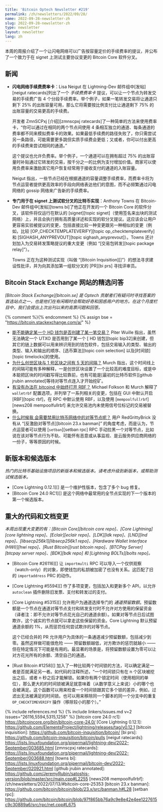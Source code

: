 ```yaml
---
title: 'Bitcoin Optech Newsletter #219'
permalink: /zh/newsletters/2022/09/28/
name: 2022-09-28-newsletter-zh
slug: 2022-09-28-newsletter-zh
type: newsletter
layout: newsletter
lang: zh
---
```


本周的周报介绍了一个让闪电网络可以广告按容量定价的手续费率的提议，并公布了一个致力于在 signet 上测试主要协议变更的 Bitcoin Core 软件分叉。

## 新闻

- **<!--ln-fee-ratecards-->闪电网络手续费费率卡**：Lisa Neigut 在 Lightning-Dev 邮件组中[发帖][neigut ratecards]列出了一个 *手续费费率卡* 提议，可以让一个节点为转发交易的手续费广告 4 个分段手续费率。举个例子，如果一笔转发交易将让通道只剩下 25% 的出账容量可用，那么它将需要按比例支付比让通道剩下 75% 的出账容量的交易更高的手续费。

    开发者 ZmnSCPxj [介绍][zmnscpxj ratecards]了一种简单的方法来使用费率卡，“你可以通过在相同的两个节点间使用 4 条相互独立的通道、每条通道的费率都不同来模拟费率卡的效果。如果最低手续费的路径失败了，你只需尝试另一条路径，可能需要更多跳但实质手续费会更低；又或者，你可以付出更高的手续费来尝试相同的通道。”

    这个提议也允许负费率。举个例子，一个通道可以在拥有超过 75% 的出账容量时补贴通过它转发的交易，按千分之一的比例为支付增加价值。商家可以使用负费率来激励其它用户恢复经常用于接收支付的通道的入账容量。

    Neigut 指出，一些节点已经在根据通道的容量调整手续费率，而费率卡将为节点运营者提供更高效率的手段向网络表达他们的意图，而不必频繁通过闪电网络的 gossip 网络来广告新的手续费率。

- **<!--bitcoin-implementation-designed-for-testing-soft-forks-on-signet-->专门用于在 signet 上测试软分叉的比特币实现**：Anthony Towns 在 Bitcoin-Dev 邮件组中[发帖][towns bi]了他正在开发的一个 Bitcoin Core 的软件分叉，该软件将仅运行在默认的 [signet][topic signet]（使用签名来出块的测试网络）上，并且会执行拥有高质量详述和实现的软分叉提议。这应该会让用户更容易实验被提议的变更，包括直接比较一种变更跟另一种相似的变更（例如，比较 [OP_CHECKTEMPLATEVERIFY][topic op_checktemplateverify] 和 [SIGHASH_ANYPREVOUT][topic sighash_anyprevout]）。Towns 还计划加入为交易转发策略提议的重大变更（例如 “[交易包转发][topic package relay]”）。

    Towns 正在为这种测试实现（叫做 “[Bitcoin Inquisition][]”）的想法寻求建设性批评，并为向其添加第一组软分叉的 [PR][bi prs] 寻找评审员。

## Bitcoin Stack Exchange 网站的精选问答

*[Bitcoin Stack Exchange][bitcoin.se] 是 Optech 贡献者们有疑问时寻找答案的首选站点之一，也是他们在有闲暇时会帮助好奇和困惑用户的地方。在这个月度栏目中，我们会提出上次出刊以来的高票问题和回答。*

{% comment %}<!-- https://bitcoin.stackexchange.com/search?tab=votes&q=created%3a1m..%20is%3aanswer -->{% endcomment %}
{% assign bse = "https://bitcoin.stackexchange.com/a/" %}

- [<!--is-it-possible-to-determine-whether-an-hd-wallet-was-used-to-create-a-given-transaction-->能不能确定某一个 HD 钱包是否创建了某一笔交易？]({{bse}}115311) Piter Wuille 指出，虽然无法确定一个 UTXO 是否用到了某一个 [ HD 钱包][topic bip32]来创建，但其它的链上数据可以用来辨识用到的钱包软件，包括交易输入的类型、输出的类型、输入和输出的顺序、[选币算法][topic coin selection] 以及[时间锁][topic timelocks]的使用。
- [<!--why-is-there-a-5day-gap-between-the-genesis-block-and-block-1-->为什么创世区块与 1 号区块之间有 5 天的间隔？]({{bse}}115344) Murch 指出，这个时间线上的间隔可能有多种解释，一是创世区块设置了一个比较高的难度目标，或是中本聪把区块的时间戳写得比较靠前，也有可能是[最初的比特币软件][github jrubin annotated]等待对等节点连入才开始挖矿。
- [<!--is-it-possible-to-set-rbf-as-alwayson-in-bitcoind-->有没有办法在 bitcoind 中始终打开 RBF？]({{bse}}115360) Michael Folkson 和 Murch 解释了 `walletrbf` 配置选项，并列举了一系列相关的变更，包括在 GUI 中默认开启 [RBF][topic rbf]，在 RPC 中默认使用 RBF，以及使用 [`mempoolfullrbf`][news208 mempoolfullrbf] 来允许交易池内未使用信号位标记的交易被替换。
- [<!--why-would-i-need-to-ban-peer-nodes-on-the-bitcoin-network-->什么时候我 会需要禁用比特币网络中的对等节点呢？]({{bse}}115183) 用户 RedGrittyBrick 没有从 “[反激励对等节点][bitcoin 23.x banman]” 的角度考虑，而是认为，节点运营者可以使用 [`setban`][setban rpc] RPC 手动拉黑一个对等节点，比如说在该对等节点行为不轨、可能怀有恶意或从事监视、是云服务供应商网络的一份子，等等原因的时候。

## 新版本和候选版本

*热门的比特币基础设施项目的新版本和候选版本。请考虑升级到新版本，或帮助测试候选版本。*

- [Core Lightning 0.12.1][] 是一个维护性版本，包含了多个 bug 修复。
- [Bitcoin Core 24.0 RC1][] 是这个网络中最常用的全节点实现的下一个版本的第一个候选版本。

## 重大的代码和文档变更

*本周出现重大变更的有：[Bitcoin Core][bitcoin core repo]、[Core Lightning][core lightning repo]、[Eclair][eclair repo]、[LDK][ldk repo]、[LND][lnd repo]、[libsecp256k1][libsecp256k1 repo]、[Hardware Wallet Interface (HWI)][hwi repo]、[Rust Bitcoin][rust bitcoin repo]、[BTCPay Server][btcpay server repo]、[BDK][bdk repo] 和 [Lightning BOLTs][bolts repo]。*

- [Bitcoin Core #26116][] 让 `importmulti` RPC 可以导入一个仅供观察（watch-only）的对象，即使钱包的私钥被加密了也没有关系。这匹配了旧的 `importaddress` PRC 的动作。

- [Core Lightning #5594][] 作了多项变更，包括加入和更新多个 API，以允许 `autoclean` 插件删除旧发票、支付和转发过的支付。

- [Core Lightning #5315][] 允许用户为通道选择专门的 *通道预留数额*。预留数额是一个节点在通道对等节点支付和转发支付时不允许对方使用的保留资金（译者注：即不允许对等节点花光自己的通道余额）。如果对等节点日后试图欺诈，这个诚实的节点就可以拿走这些保留的资金。Core Lightning 默认预留通道余额的 1%，从而惩罚任何尝试欺诈的对等节点。

    这个已经合并的 PR 允许用户为具体的一条通道减少预留数额，包括减少到零。虽然这样做可能很危险 —— 预留数额越低，对方欺诈的惩罚就越小 —— 但在特定情况下可能是有用的。最显著的场景是，将预留数额设置为零可以让对方花光所有的余额、清空自己的通道。

- [Rust Bitcoin #1258][] 加入了一种比较两个时间锁的方法，可以确定满足一者是否就满足另一者。如代码的注释所述，“一个时间锁只有在 n 个区块被挖出之后，或者 n 秒之后才能解锁。如果你有两个锁定时间（使用相同的单位），那么更大的的时间锁被满足就意味着（从数学意义上来说）小的哪个也会被满足。这个函数可以用来检查一个时间锁跟其它多个锁的差异，例如，过滤出无法被满足的时间锁。也可以用来移除同一个脚本的同一个分支中的重复 `OP_CHECKTIMEVERIFY` 操作（移除较小的那个）。”

{% include references.md %}
{% include linkers/issues.md v=2 issues="26116,5594,5315,1258" %}
[bitcoin core 24.0 rc1]: https://bitcoincore.org/bin/bitcoin-core-24.0/
[Core Lightning 0.12.1]: https://github.com/ElementsProject/lightning/releases/tag/v0.12.1
[bitcoin inquisition]: https://github.com/bitcoin-inquisition/bitcoin/
[bi prs]: https://github.com/bitcoin-inquisition/bitcoin/pulls
[neigut ratecards]: https://lists.linuxfoundation.org/pipermail/lightning-dev/2022-September/003685.html
[zmnscpxj ratecards]: https://lists.linuxfoundation.org/pipermail/lightning-dev/2022-September/003688.html
[towns bi]: https://lists.linuxfoundation.org/pipermail/bitcoin-dev/2022-September/020921.html
[github jrubin annotated]: https://github.com/JeremyRubin/satoshis-version/blob/master/src/main.cpp#L2255
[news208 mempoolfullrbf]: /zh/newsletters/2022/07/13/#bitcoin-core-25353
[bitcoin 23.x banman]: https://github.com/bitcoin/bitcoin/blob/23.x/src/banman.h#L28
[setban rpc]: https://github.com/bitcoin/bitcoin/blob/97f865bb76a9c9e8e42e4ee1227615c9c30889a6/src/rpc/net.cpp#L675
